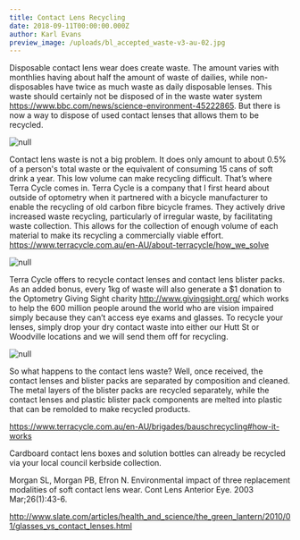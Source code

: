 ```yaml
---
title: Contact Lens Recycling
date: 2018-09-11T00:00:00.000Z
author: Karl Evans
preview_image: /uploads/bl_accepted_waste-v3-au-02.jpg
---
```

Disposable contact lens wear does create waste. The amount varies with monthlies having about half the amount of waste of dailies, while non-disposables have twice as much waste as daily disposable lenses. This waste should certainly not be disposed of in the waste water system  https://www.bbc.com/news/science-environment-45222865. But there is now a way to dispose of used contact lenses that allows them to be recycled. 

![null](/uploads/bl_accepted_waste-v3-au-02.jpg)

Contact lens waste is not a big problem. It does only amount to about 0.5% of a person's total waste or the equivalent of consuming 15 cans of soft drink a year. This low volume can make recycling difficult. That’s where Terra Cycle comes in. Terra Cycle is a company that I first heard about outside of optometry when it partnered with a bicycle manufacturer to enable the recycling of old carbon fibre bicycle frames. They actively drive increased waste recycling, particularly of irregular waste, by facilitating waste collection. This allows for the collection of enough volume of each material to make its recycling a commercially viable effort. https://www.terracycle.com.au/en-AU/about-terracycle/how_we_solve

![null](/uploads/optometry_giving_sight_logo.jpg)

Terra Cycle offers to recycle contact lenses and contact lens blister packs. As an added bonus, every 1kg of waste will also generate a $1 donation to the Optometry Giving Sight charity http://www.givingsight.org/ which works to help the 600 million people around the world who are vision impaired simply because they can’t access eye exams and glasses. To recycle your lenses, simply drop your dry contact waste into either our Hutt St or Woodville locations and we will send them off for recycling.

![null](/uploads/what_happens_to_the_waste.jpg)

So what happens to the contact lens waste? Well, once received, the contact lenses and blister packs are separated by composition and cleaned. The metal layers of the blister packs are recycled separately, while the contact lenses and plastic blister pack components are melted into plastic that can be remolded to make recycled products.

https://www.terracycle.com.au/en-AU/brigades/bauschrecycling#how-it-works

Cardboard contact lens boxes and solution bottles can already be recycled via your local council kerbside collection.

Morgan SL, Morgan PB, Efron N. Environmental impact of three replacement modalities of soft contact lens wear. Cont Lens Anterior Eye. 2003 Mar;26(1):43-6.

http://www.slate.com/articles/health_and_science/the_green_lantern/2010/01/glasses_vs_contact_lenses.html
